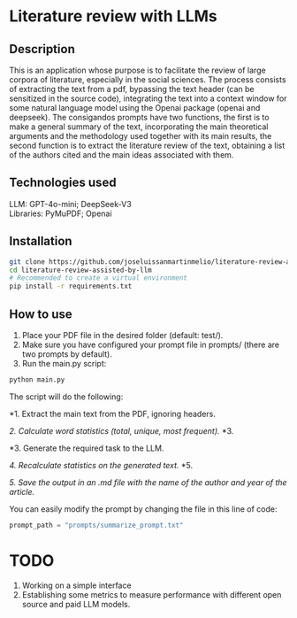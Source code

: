# Literature review with LLMs

## Description

This is an application whose purpose is to facilitate the review of large corpora of literature, especially in the social sciences. The process consists of extracting the text from a pdf, bypassing the text header (can be sensitized in the source code), integrating the text into a context window for some natural language model using the Openai package (openai and deepseek). The consigandos prompts have two functions, the first is to make a general summary of the text, incorporating the main theoretical arguments and the methodology used together with its main results, the second function is to extract the literature review of the text, obtaining a list of the authors cited and the main ideas associated with them.

## Technologies used

LLM: GPT-4o-mini; DeepSeek-V3	
Libraries: PyMuPDF; Openai

## Installation

```bash
git clone https://github.com/joseluissanmartinmelio/literature-review-assisted-by-llm.git
cd literature-review-assisted-by-llm
# Recommended to create a virtual environment
pip install -r requirements.txt
```

## How to use

1. Place your PDF file in the desired folder (default: test/).
2. Make sure you have configured your prompt file in prompts/ (there are two prompts by default).
3. Run the main.py script:

```bash
python main.py
```

The script will do the following:

*1. Extract the main text from the PDF, ignoring headers.

*2. Calculate word statistics (total, unique, most frequent).* *3.

*3. Generate the required task to the LLM.

*4. Recalculate statistics on the generated text.* *5.

*5. Save the output in an .md file with the name of the author and year of the article.*

You can easily modify the prompt by changing the file in this line of code:

```python
prompt_path = "prompts/summarize_prompt.txt"
```

# TODO

1. Working on a simple interface
2. Establishing some metrics to measure performance with different open source and paid LLM models.